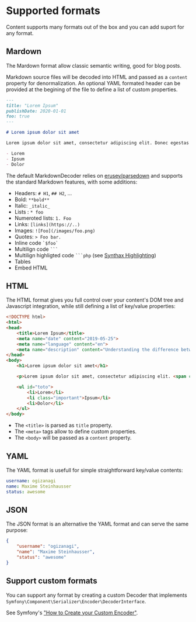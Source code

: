 # Supported formats

Content supports many formats out of the box and you can add suport for any format.

## Mardown

The Mardown format allow classic semantic writing, good for blog posts.

Markdown source files will be decoded into HTML and passed as a `content` property for denormalization.
An optional YAML formated header can be provided at the begining of the file to define a list of custom properties.

```markdown
---
title: "Lorem Ipsum"
publishDate: 2020-01-01
foo: true
---

# Lorem ipsum dolor sit amet

Lorem ipsum dolor sit amet, consectetur adipiscing elit. Donec egestas odio vitae sapien pharetra posuere. Aliquam pellentesque tortor hendrerit, tempor augue ut, vulputate libero. Nullam a lobortis nibh. Donec ac molestie tellus. Duis ac elit a odio sodales interdum. Cras venenatis augue sit amet lacinia ultrices. Duis gravida ac elit quis auctor.

- Lorem
- Ipsum
- Dolor
```

The default MarkdownDecoder relies on [erusev/parsedown](https://github.com/erusev/parsedown) and supports the standard Markdown features, with some additions:

- Headers: `# H1`, `## H2`, ...
- Bold: `**bold**`
- Italic: `_italic_`
- Lists : `* foo`
- Numeroted lists: `1. Foo`
- Links: `[links](https://..)`
- Images:  `![Foo](/images/foo.png)`
- Quotes: `> Foo bar.`
- Inline code `` `$foo` ``
- Multilign code `` ``` ``
- Multilign highligted code `` ```php `` (see [Synthax Highlighting](synthax-hightlighting.md))
- Tables
- Embed HTML

## HTML

The HTML format gives you full control over your content's DOM tree and Javascript integration, while still defining a list of key/value properties:

```html
<!DOCTYPE html>
<html>
<head>
    <title>Lorem Ipsum</title>
    <meta name="date" content="2019-05-25">
    <meta name="language" content="en">
    <meta name="description" content="Understanding the difference between `const` and `let`.">
</head>
<body>
    <h1>Lorem ipsum dolor sit amet</h1>

    <p>Lorem ipsum dolor sit amet, consectetur adipiscing elit. <span class="custom">Donec egestas odio vitae sapien pharetra posuere.</span> Aliquam pellentesque tortor hendrerit, tempor augue ut, vulputate libero. Nullam a lobortis nibh. Donec ac molestie tellus. Duis ac elit a odio sodales interdum. Cras venenatis augue sit amet lacinia ultrices. Duis gravida ac elit quis auctor.</p>

    <ul id="toto">
        <li>Lorem</li>
        <li class="important">Ipsum</li>
        <li>Dolor</li>
    </ul>
</body>
```

- The `<title>` is parsed as `title` property.
- The `<meta>` tags allow to define custom properties.
- The `<body>` will be passed as a `content` property.

## YAML

The YAML format is usefull for simple straightforward key/value contents:

```yaml
username: ogizanagi
name: Maxime Steinhausser
status: awesome
```

## JSON

The JSON format is an alternative the YAML format and can serve the same purpose:

```json
{
    "username": "ogizanagi",
    "name": "Maxime Steinhausser",
    "status": "awesome"
}
```

## Support custom formats

You can support any format by creating a custom Decoder that implements `Symfony\Component\Serializer\Encoder\DecoderInterface`.

See Symfony's ["How to Create your Custom Encoder"](https://symfony.com/doc/current/serializer/custom_encoders.html).
